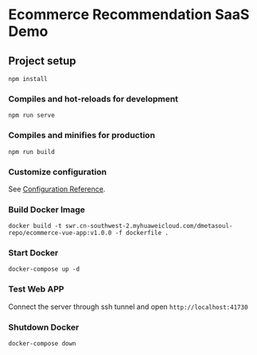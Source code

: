 # Ecommerce Recommendation SaaS Demo

## Project setup
```
npm install
```

### Compiles and hot-reloads for development
```
npm run serve
```

### Compiles and minifies for production
```
npm run build
```

### Customize configuration
See [Configuration Reference](https://cli.vuejs.org/config/).

### Build Docker Image
```
docker build -t swr.cn-southwest-2.myhuaweicloud.com/dmetasoul-repo/ecommerce-vue-app:v1.0.0 -f dockerfile .
```

### Start Docker
```
docker-compose up -d
```

### Test Web APP
Connect the server through ssh tunnel and open `http://localhost:41730`

### Shutdown Docker
```
docker-compose down
```